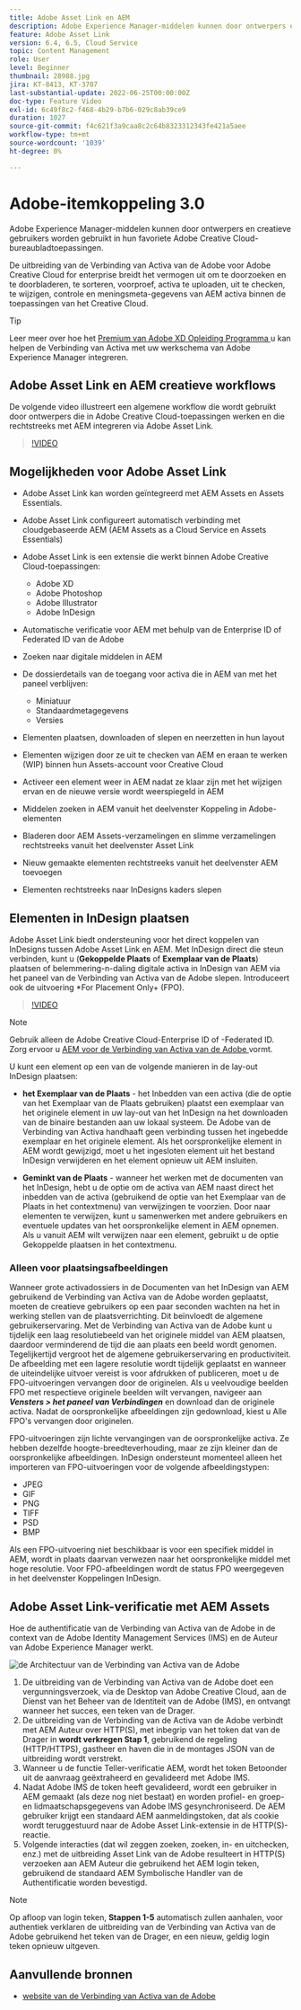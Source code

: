 ```yaml
---
title: Adobe Asset Link en AEM
description: Adobe Experience Manager-middelen kunnen door ontwerpers en creatieve gebruikers worden gebruikt in hun favoriete Adobe Creative Cloud-bureaubladtoepassingen. De uitbreiding van de Verbinding van Activa van de Adobe voor Adobe Creative Cloud for enterprise breidt het vermogen uit om te doorzoeken en te doorbladeren, te sorteren, voorproef, activa te uploaden, uit te checken, te wijzigen, controle, en meningsmeta-gegevens van AEM activa binnen de hulpmiddelen van de Creative Cloud zoals Adobe XD, Photoshop, InDesign, en Illustrator.
feature: Adobe Asset Link
version: 6.4, 6.5, Cloud Service
topic: Content Management
role: User
level: Beginner
thumbnail: 28988.jpg
jira: KT-8413, KT-3707
last-substantial-update: 2022-06-25T00:00:00Z
doc-type: Feature Video
exl-id: 6c49f8c2-f468-4b29-b7b6-029c8ab39ce9
duration: 1027
source-git-commit: f4c621f3a9caa8c2c64b8323312343fe421a5aee
workflow-type: tm+mt
source-wordcount: '1039'
ht-degree: 0%

---
```


# Adobe-itemkoppeling 3.0

Adobe Experience Manager-middelen kunnen door ontwerpers en creatieve gebruikers worden gebruikt in hun favoriete Adobe Creative Cloud-bureaubladtoepassingen.

De uitbreiding van de Verbinding van Activa van de Adobe voor Adobe Creative Cloud for enterprise breidt het vermogen uit om te doorzoeken en te doorbladeren, te sorteren, voorproef, activa te uploaden, uit te checken, te wijzigen, controle en meningsmeta-gegevens van AEM activa binnen de toepassingen van het Creative Cloud.

>[!TIP]
>
> Leer meer over hoe het [ Premium van Adobe XD Opleiding Programma ](https://helpx.adobe.com/support/xd.html) u kan helpen de Verbinding van Activa met uw werkschema van Adobe Experience Manager integreren.

## Adobe Asset Link en AEM creatieve workflows

De volgende video illustreert een algemene workflow die wordt gebruikt door ontwerpers die in Adobe Creative Cloud-toepassingen werken en die rechtstreeks met AEM integreren via Adobe Asset Link.

>[!VIDEO](https://video.tv.adobe.com/v/335927?quality=12&learn=on)

## Mogelijkheden voor Adobe Asset Link

+ Adobe Asset Link kan worden geïntegreerd met AEM Assets en Assets Essentials.
+ Adobe Asset Link configureert automatisch verbinding met cloudgebaseerde AEM (AEM Assets as a Cloud Service en Assets Essentials)
+ Adobe Asset Link is een extensie die werkt binnen Adobe Creative Cloud-toepassingen:

   + Adobe XD
   + Adobe Photoshop
   + Adobe Illustrator
   + Adobe InDesign

+ Automatische verificatie voor AEM met behulp van de Enterprise ID of Federated ID van de Adobe
+ Zoeken naar digitale middelen in AEM
+ De dossierdetails van de toegang voor activa die in AEM van met het paneel verblijven:
   + Miniatuur
   + Standaardmetagegevens
   + Versies
+ Elementen plaatsen, downloaden of slepen en neerzetten in hun layout
+ Elementen wijzigen door ze uit te checken van AEM en eraan te werken (WIP) binnen hun Assets-account voor Creative Cloud
+ Activeer een element weer in AEM nadat ze klaar zijn met het wijzigen ervan en de nieuwe versie wordt weerspiegeld in AEM
+ Middelen zoeken in AEM vanuit het deelvenster Koppeling in Adobe-elementen
+ Bladeren door AEM Assets-verzamelingen en slimme verzamelingen rechtstreeks vanuit het deelvenster Asset Link
+ Nieuw gemaakte elementen rechtstreeks vanuit het deelvenster AEM toevoegen
+ Elementen rechtstreeks naar InDesigns kaders slepen

## Elementen in InDesign plaatsen

Adobe Asset Link biedt ondersteuning voor het direct koppelen van InDesigns tussen Adobe Asset Link en AEM. Met InDesign direct die steun verbinden, kunt u (__Gekoppelde Plaats__ of __Exemplaar van de Plaats__) plaatsen of belemmering-n-daling digitale activa in InDesign van AEM via het paneel van de Verbinding van Activa van de Adobe slepen. Introduceert ook de uitvoering *For Placement Only+ (FPO).

>[!VIDEO](https://video.tv.adobe.com/v/28988?quality=12&learn=on)

>[!NOTE]
>
>Gebruik alleen de Adobe Creative Cloud-Enterprise ID of -Federated ID. Zorg ervoor u [ AEM voor de Verbinding van Activa van de Adobe ](https://helpx.adobe.com/enterprise/using/adobe-asset-link.html) vormt.

U kunt een element op een van de volgende manieren in de lay-out InDesign plaatsen:

+ **het Exemplaar van de Plaats** - het Inbedden van een activa (die de optie van het Exemplaar van de Plaats gebruiken) plaatst een exemplaar van het originele element in uw lay-out van het InDesign na het downloaden van de binaire bestanden aan uw lokaal systeem. De Adobe van de Verbinding van Activa handhaaft geen verbinding tussen het ingebedde exemplaar en het originele element. Als het oorspronkelijke element in AEM wordt gewijzigd, moet u het ingesloten element uit het bestand InDesign verwijderen en het element opnieuw uit AEM insluiten.

+ **Geminkt van de Plaats** - wanneer het werken met de documenten van het InDesign, hebt u de optie om de activa van AEM naast direct het inbedden van de activa (gebruikend de optie van het Exemplaar van de Plaats in het contextmenu) van verwijzingen te voorzien. Door naar elementen te verwijzen, kunt u samenwerken met andere gebruikers en eventuele updates van het oorspronkelijke element in AEM opnemen. Als u vanuit AEM wilt verwijzen naar een element, gebruikt u de optie Gekoppelde plaatsen in het contextmenu.

### Alleen voor plaatsingsafbeeldingen

Wanneer grote activadossiers in de Documenten van het InDesign van AEM gebruikend de Verbinding van Activa van de Adobe worden geplaatst, moeten de creatieve gebruikers op een paar seconden wachten na het in werking stellen van de plaatsverrichting. Dit beïnvloedt de algemene gebruikerservaring. Met de Verbinding van Activa van de Adobe kunt u tijdelijk een laag resolutiebeeld van het originele middel van AEM plaatsen, daardoor verminderend de tijd die aan plaats een beeld wordt genomen. Tegelijkertijd vergroot het de algemene gebruikerservaring en productiviteit. De afbeelding met een lagere resolutie wordt tijdelijk geplaatst en wanneer de uiteindelijke uitvoer vereist is voor afdrukken of publiceren, moet u de FPO-uitvoeringen vervangen door de originelen. Als u veelvoudige beelden FPO met respectieve originele beelden wilt vervangen, navigeer aan **_Vensters > het paneel van Verbindingen_** en download dan de originele activa. Nadat de oorspronkelijke afbeeldingen zijn gedownload, kiest u Alle FPO&#39;s vervangen door originelen.

FPO-uitvoeringen zijn lichte vervangingen van de oorspronkelijke activa. Ze hebben dezelfde hoogte-breedteverhouding, maar ze zijn kleiner dan de oorspronkelijke afbeeldingen. InDesign ondersteunt momenteel alleen het importeren van FPO-uitvoeringen voor de volgende afbeeldingstypen:

+ JPEG
+ GIF
+ PNG
+ TIFF
+ PSD
+ BMP

Als een FPO-uitvoering niet beschikbaar is voor een specifiek middel in AEM, wordt in plaats daarvan verwezen naar het oorspronkelijke middel met hoge resolutie. Voor FPO-afbeeldingen wordt de status FPO weergegeven in het deelvenster Koppelingen InDesign.

## Adobe Asset Link-verificatie met AEM Assets

Hoe de authentificatie van de Verbinding van Activa van de Adobe in de context van de Adobe Identity Management Services (IMS) en de Auteur van Adobe Experience Manager werkt.

![ de Architectuur van de Verbinding van Activa van de Adobe ](assets/adobe-asset-link-article-understand.png)

1. De uitbreiding van de Verbinding van Activa van de Adobe doet een vergunningsverzoek, via de Desktop van Adobe Creative Cloud, aan de Dienst van het Beheer van de Identiteit van de Adobe (IMS), en ontvangt wanneer het succes, een teken van de Drager.
1. De uitbreiding van de Verbinding van de Activa van de Adobe verbindt met AEM Auteur over HTTP(S), met inbegrip van het token dat van de Drager in **wordt verkregen Stap 1**, gebruikend de regeling (HTTP/HTTPS), gastheer en haven die in de montages JSON van de uitbreiding wordt verstrekt.
1. Wanneer u de functie Teller-verificatie AEM, wordt het token Betoonder uit de aanvraag geëxtraheerd en gevalideerd met Adobe IMS.
1. Nadat Adobe IMS de token heeft gevalideerd, wordt een gebruiker in AEM gemaakt (als deze nog niet bestaat) en worden profiel- en groep- en lidmaatschapsgegevens van Adobe IMS gesynchroniseerd. De AEM gebruiker krijgt een standaard AEM aanmeldingstoken, dat als cookie wordt teruggestuurd naar de Adobe Asset Link-extensie in de HTTP(S)-reactie.
1. Volgende interacties (dat wil zeggen zoeken, zoeken, in- en uitchecken, enz.) met de uitbreiding Asset Link van de Adobe resulteert in HTTP(S) verzoeken aan AEM Auteur die gebruikend het AEM login teken, gebruikend de standaard AEM Symbolische Handler van de Authentificatie worden bevestigd.

>[!NOTE]
>
>Op afloop van login teken, **Stappen 1-5** automatisch zullen aanhalen, voor authentiek verklaren de uitbreiding van de Verbinding van Activa van de Adobe gebruikend het teken van de Drager, en een nieuw, geldig login teken opnieuw uitgeven.

## Aanvullende bronnen

+ [ website van de Verbinding van Activa van de Adobe ](https://www.adobe.com/creativecloud/business/enterprise/adobe-asset-link.html)
